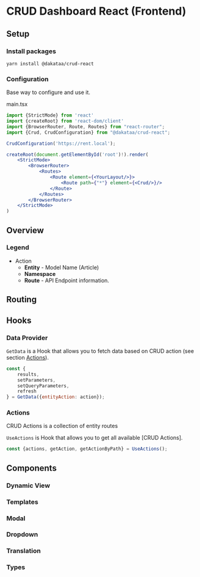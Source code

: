 # CRUD Dashboard React (Frontend)

## Setup

### Install packages
```
yarn install @dakataa/crud-react
```


### Configuration
Base way to configure and use it.

main.tsx
```jsx
import {StrictMode} from 'react'
import {createRoot} from 'react-dom/client'
import {BrowserRouter, Route, Routes} from "react-router";
import {Crud, CrudConfiguration} from "@dakataa/crud-react";

CrudConfiguration('https://rent.local');

createRoot(document.getElementById('root')!).render(
	<StrictMode>
		<BrowserRouter>
			<Routes>
				<Route element={<YourLayout/>}>
					<Route path={"*"} element={<Crud/>}/>
				</Route>
			</Routes>
		</BrowserRouter>
	</StrictMode>
)
```

## Overview

### Legend
* Action
  * **Entity** - Model Name (Article)
  * **Namespace**
  * **Route** - API Endpoint information.

## Routing

## Hooks
### Data Provider

`GetData` is a Hook that allows you to fetch data based on CRUD action (see section [Actions](#legend)).

```js
const {
	results,
	setParameters,
	setQueryParameters,
	refresh
} = GetData({entityAction: action});
```

### Actions

CRUD Actions is a collection of entity routes

`UseActions` is Hook that allows you to get all available [CRUD Actions].
```js
const {actions, getAction, getActionByPath} = UseActions();
```


## Components
### Dynamic View

### Templates
### Modal
### Dropdown
### Translation
### Types
